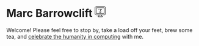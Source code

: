 Marc Barrowclift ![](Images/Favicons/favicon-28x28.png)
=======================================================

Welcome! Please feel free to stop by, take a load off your feet, brew some tea, and [celebrate the humanity in computing](http://barrowclift.me) with me.